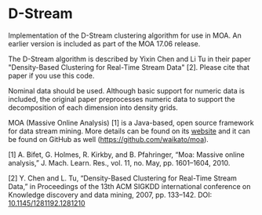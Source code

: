 # D-Stream
Implementation of the D-Stream clustering algorithm for use in MOA. An earlier version is included as part of the MOA 17.06 release.

The D-Stream algorithm is described by Yixin Chen and Li Tu in their paper "Density-Based Clustering for Real-Time Stream Data" [2]. Please cite that paper if you use this code.

Nominal data should be used. Although basic support for numeric data is included, the original paper preprocesses numeric data to support the decomposition of each dimension into density grids.

MOA (Massive Online Analysis) [1] is a Java-based, open source framework for data stream mining. More details can be found on its [website](http://moa.cms.waikato.ac.nz/) and it can be found on GitHub as well (https://github.com/waikato/moa).

[1] A. Bifet, G. Holmes, R. Kirkby, and B. Pfahringer, “Moa: Massive online analysis,” J. Mach. Learn. Res., vol. 11, no. May, pp. 1601–1604, 2010.

[2] Y. Chen and L. Tu, “Density-Based Clustering for Real-Time Stream Data,” in Proceedings of the 13th ACM SIGKDD international conference on Knowledge discovery and data mining, 2007, pp. 133–142. DOI: [10.1145/1281192.1281210](https://doi.org/10.1145/1281192.1281210)

